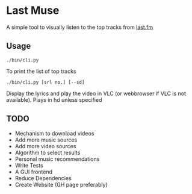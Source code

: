 Last Muse
=========

A simple tool to visually listen to the top tracks from [last.fm](http://www.last.fm)

Usage
-----

`./bin/cli.py`

To print the list of top tracks

`./bin/cli.py [srl no.] [--sd]`

Display the lyrics and play the video in VLC (or webbrowser if VLC is not available). Plays in hd unless specified

TODO
----

* Mechanism to download videos
* Add more music sources
* Add more video sources
* Algorithm to select results
* Personal music recommendations
* Write Tests
* A GUI frontend
* Reduce Dependencies
* Create Website (GH page preferably)

